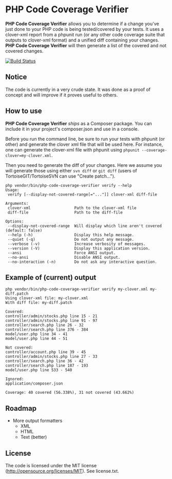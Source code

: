 PHP Code Coverage Verifier
==========================

**PHP Code Coverage Verifier** allows you to determine if a change you've just done to your PHP code is being tested/covered by your tests. It uses a clover-xml report from a phpunit run (or any other code coverage suite that outputs to clover-xml format) and a unified diff containing your changes. **PHP Code Coverage Verifier** will then generate a list of the covered and not covered changes.

[![Build Status](https://travis-ci.org/tomzx/php-code-coverage-verifier.png)](https://travis-ci.org/tomzx/php-code-coverage-verifier)

Notice
------

The code is currently in a very crude state. It was done as a proof of concept and will improve if it proves useful to others.

How to use
----------

**PHP Code Coverage Verifier** *ships* as a Composer package. You can include it in your project's composer.json and use in a console.

Before you run the command line, be sure to run your tests with phpunit (or other) and generate the clover xml file that will be used here. For instance, one can generate the clover-xml file with phpunit using `phpunit --coverage-clover=my-clover.xml`.

Then you need to generate the diff of your changes. Here we assume you will generate those using either `svn diff` or `git diff` (users of TortoiseGIT/TortoiseSVN can use "Create patch...").

```
php vendor/bin/php-code-coverage-verifier verify --help
Usage:
 verify [--display-not-covered-range[="..."]] clover-xml diff-file

Arguments:
 clover-xml                   Path to the clover-xml file
 diff-file                    Path to the diff-file

Options:
 --display-not-covered-range  Will display which line aren't covered (default: false)
 --help (-h)                  Display this help message.
 --quiet (-q)                 Do not output any message.
 --verbose (-v)               Increase verbosity of messages.
 --version (-V)               Display this application version.
 --ansi                       Force ANSI output.
 --no-ansi                    Disable ANSI output.
 --no-interaction (-n)        Do not ask any interactive question.
```

Example of (current) output
---------------------------

```
php vendor/bin/php-code-coverage-verifier verify my-clover.xml my-diff.patch
Using clover-xml file: my-clover.xml
With diff file: my-diff.patch

Covered:
controller/admin/stocks.php line 15 - 21
controller/admin/stocks.php line 91 - 97
controller/search.php line 26 - 32
controller/search.php line 376 - 384
model/user.php line 34 - 41
model/user.php line 44 - 51

Not covered:
controller/account.php line 39 - 45
controller/admin/stocks.php line 27 - 33
controller/search.php line 36 - 42
controller/search.php line 187 - 193
model/user.php line 533 - 540

Ignored:
application/composer.json

Coverage: 40 covered (56.338%), 31 not covered (43.662%)
```

Roadmap
-------

* More output formatters
    * XML
    * HTML
    * Text (better)

License
-------

The code is licensed under the MIT license (http://opensource.org/licenses/MIT). See license.txt.